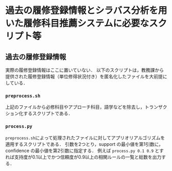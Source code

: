 # 過去の履修登録情報とシラバス分析を用いた履修科目推薦システムに必要なスクリプト等

## 過去の履修登録情報

実際の履修登録情報はここに置いていない．
以下のスクリプトは，教務課から提供された履修登録情報（単位修得状況付き）を匿名化したファイルを大前提にしている．

### `preprocess.sh`

上記のファイルから必修科目やアプローチ科目，語学などを除去し，トランザクション化するスクリプトである．

### `process.py`

`preprocess.sh`によって処理されたファイルに対してアプリオリアルゴリズムを適用するスクリプトである．
引数を2つとり，support の最小値を第1引数に，confidence の最小値を第2引数に指定する．
例えば `process.py 0.1 0.9` とすれば支持度が0.1以上でかつ信頼度が0.9以上の相関ルールの一覧と総数を出力する．
